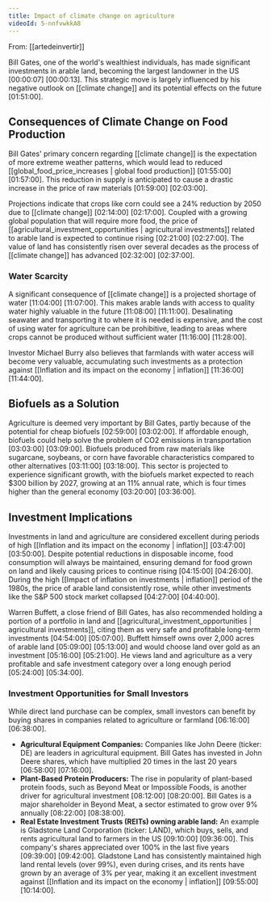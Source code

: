 ```yaml
---
title: Impact of climate change on agriculture
videoId: 5-nnfvwkkA8
---
```


From: [[artedeinvertir]] <br/> 

Bill Gates, one of the world's wealthiest individuals, has made significant investments in arable land, becoming the largest landowner in the US <a class="yt-timestamp" data-t="00:00:07">[00:00:07]</a> <a class="yt-timestamp" data-t="00:00:13">[00:00:13]</a>. This strategic move is largely influenced by his negative outlook on [[climate change]] and its potential effects on the future <a class="yt-timestamp" data-t="01:51:00">[01:51:00]</a>.

## Consequences of Climate Change on Food Production

Bill Gates' primary concern regarding [[climate change]] is the expectation of more extreme weather patterns, which would lead to reduced [[global_food_price_increases | global food production]] <a class="yt-timestamp" data-t="01:55:00">[01:55:00]</a> <a class="yt-timestamp" data-t="01:57:00">[01:57:00]</a>. This reduction in supply is anticipated to cause a drastic increase in the price of raw materials <a class="yt-timestamp" data-t="01:59:00">[01:59:00]</a> <a class="yt-timestamp" data-t="02:03:00">[02:03:00]</a>.

Projections indicate that crops like corn could see a 24% reduction by 2050 due to [[climate change]] <a class="yt-timestamp" data-t="02:14:00">[02:14:00]</a> <a class="yt-timestamp" data-t="02:17:00">[02:17:00]</a>. Coupled with a growing global population that will require more food, the price of [[agricultural_investment_opportunities | agricultural investments]] related to arable land is expected to continue rising <a class="yt-timestamp" data-t="02:21:00">[02:21:00]</a> <a class="yt-timestamp" data-t="02:27:00">[02:27:00]</a>. The value of land has consistently risen over several decades as the process of [[climate change]] has advanced <a class="yt-timestamp" data-t="02:32:00">[02:32:00]</a> <a class="yt-timestamp" data-t="02:37:00">[02:37:00]</a>.

### Water Scarcity

A significant consequence of [[climate change]] is a projected shortage of water <a class="yt-timestamp" data-t="11:04:00">[11:04:00]</a> <a class="yt-timestamp" data-t="11:07:00">[11:07:00]</a>. This makes arable lands with access to quality water highly valuable in the future <a class="yt-timestamp" data-t="11:08:00">[11:08:00]</a> <a class="yt-timestamp" data-t="11:12:00">[11:11:00]</a>. Desalinating seawater and transporting it to where it is needed is expensive, and the cost of using water for agriculture can be prohibitive, leading to areas where crops cannot be produced without sufficient water <a class="yt-timestamp" data-t="11:16:00">[11:16:00]</a> <a class="yt-timestamp" data-t="11:28:00">[11:28:00]</a>.

Investor Michael Burry also believes that farmlands with water access will become very valuable, accumulating such investments as a protection against [[Inflation and its impact on the economy | inflation]] <a class="yt-timestamp" data-t="11:36:00">[11:36:00]</a> <a class="yt-timestamp" data-t="11:44:00">[11:44:00]</a>.

## Biofuels as a Solution

Agriculture is deemed very important by Bill Gates, partly because of the potential for cheap biofuels <a class="yt-timestamp" data-t="02:59:00">[02:59:00]</a> <a class="yt-timestamp" data-t="03:02:00">[03:02:00]</a>. If affordable enough, biofuels could help solve the problem of CO2 emissions in transportation <a class="yt-timestamp" data-t="03:03:00">[03:03:00]</a> <a class="yt-timestamp" data-t="03:09:00">[03:09:00]</a>. Biofuels produced from raw materials like sugarcane, soybeans, or corn have favorable characteristics compared to other alternatives <a class="yt-timestamp" data-t="03:11:00">[03:11:00]</a> <a class="yt-timestamp" data-t="03:18:00">[03:18:00]</a>. This sector is projected to experience significant growth, with the biofuels market expected to reach $300 billion by 2027, growing at an 11% annual rate, which is four times higher than the general economy <a class="yt-timestamp" data-t="03:20:00">[03:20:00]</a> <a class="yt-timestamp" data-t="03:36:00">[03:36:00]</a>.

## Investment Implications

Investments in land and agriculture are considered excellent during periods of high [[Inflation and its impact on the economy | inflation]] <a class="yt-timestamp" data-t="03:47:00">[03:47:00]</a> <a class="yt-timestamp" data-t="03:50:00">[03:50:00]</a>. Despite potential reductions in disposable income, food consumption will always be maintained, ensuring demand for food grown on land and likely causing prices to continue rising <a class="yt-timestamp" data-t="04:15:00">[04:15:00]</a> <a class="yt-timestamp" data-t="04:26:00">[04:26:00]</a>. During the high [[Impact of inflation on investments | inflation]] period of the 1980s, the price of arable land consistently rose, while other investments like the S&P 500 stock market collapsed <a class="yt-timestamp" data-t="04:27:00">[04:27:00]</a> <a class="yt-timestamp" data-t="04:40:00">[04:40:00]</a>.

Warren Buffett, a close friend of Bill Gates, has also recommended holding a portion of a portfolio in land and [[agricultural_investment_opportunities | agricultural investments]], citing them as very safe and profitable long-term investments <a class="yt-timestamp" data-t="04:54:00">[04:54:00]</a> <a class="yt-timestamp" data-t="05:07:00">[05:07:00]</a>. Buffett himself owns over 2,000 acres of arable land <a class="yt-timestamp" data-t="05:09:00">[05:09:00]</a> <a class="yt-timestamp" data-t="05:13:00">[05:13:00]</a> and would choose land over gold as an investment <a class="yt-timestamp" data-t="05:16:00">[05:16:00]</a> <a class="yt-timestamp" data-t="05:21:00">[05:21:00]</a>. He views land and agriculture as a very profitable and safe investment category over a long enough period <a class="yt-timestamp" data-t="05:24:00">[05:24:00]</a> <a class="yt-timestamp" data-t="05:34:00">[05:34:00]</a>.

### Investment Opportunities for Small Investors

While direct land purchase can be complex, small investors can benefit by buying shares in companies related to agriculture or farmland <a class="yt-timestamp" data-t="06:16:00">[06:16:00]</a> <a class="yt-timestamp" data-t="06:38:00">[06:38:00]</a>.

*   **Agricultural Equipment Companies:** Companies like John Deere (ticker: DE) are leaders in agricultural equipment. Bill Gates has invested in John Deere shares, which have multiplied 20 times in the last 20 years <a class="yt-timestamp" data-t="06:58:00">[06:58:00]</a> <a class="yt-timestamp" data-t="07:16:00">[07:16:00]</a>.
*   **Plant-Based Protein Producers:** The rise in popularity of plant-based protein foods, such as Beyond Meat or Impossible Foods, is another driver for agricultural investment <a class="yt-timestamp" data-t="08:12:00">[08:12:00]</a> <a class="yt-timestamp" data-t="08:20:00">[08:20:00]</a>. Bill Gates is a major shareholder in Beyond Meat, a sector estimated to grow over 9% annually <a class="yt-timestamp" data-t="08:22:00">[08:22:00]</a> <a class="yt-timestamp" data-t="08:38:00">[08:38:00]</a>.
*   **Real Estate Investment Trusts (REITs) owning arable land:** An example is Gladstone Land Corporation (ticker: LAND), which buys, sells, and rents agricultural land to farmers in the US <a class="yt-timestamp" data-t="09:10:00">[09:10:00]</a> <a class="yt-timestamp" data-t="09:36:00">[09:36:00]</a>. This company's shares appreciated over 100% in the last five years <a class="yt-timestamp" data-t="09:39:00">[09:39:00]</a> <a class="yt-timestamp" data-t="09:42:00">[09:42:00]</a>. Gladstone Land has consistently maintained high land rental levels (over 99%), even during crises, and its rents have grown by an average of 3% per year, making it an excellent investment against [[Inflation and its impact on the economy | inflation]] <a class="yt-timestamp" data-t="09:55:00">[09:55:00]</a> <a class="yt-timestamp" data-t="10:14:00">[10:14:00]</a>.